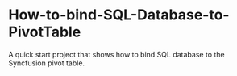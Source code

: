 # How-to-bind-SQL-Database-to-PivotTable
A quick start project that shows how to bind SQL database to the Syncfusion pivot table.
